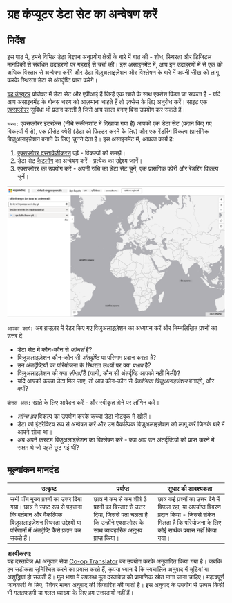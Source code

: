 <!--
CO_OP_TRANSLATOR_METADATA:
{
  "original_hash": "d1e05715f9d97de6c4f1fb0c5a4702c0",
  "translation_date": "2025-08-24T21:52:10+00:00",
  "source_file": "6-Data-Science-In-Wild/20-Real-World-Examples/assignment.md",
  "language_code": "hi"
}
-->
# ग्रह कंप्यूटर डेटा सेट का अन्वेषण करें

## निर्देश

इस पाठ में, हमने विभिन्न डेटा विज्ञान अनुप्रयोग क्षेत्रों के बारे में बात की - शोध, स्थिरता और डिजिटल मानविकी से संबंधित उदाहरणों पर गहराई से चर्चा की। इस असाइनमेंट में, आप इन उदाहरणों में से एक को अधिक विस्तार से अन्वेषण करेंगे और डेटा विज़ुअलाइज़ेशन और विश्लेषण के बारे में अपनी सीख को लागू करके स्थिरता डेटा से अंतर्दृष्टि प्राप्त करेंगे।

[ग्रह कंप्यूटर](https://planetarycomputer.microsoft.com/) प्रोजेक्ट में डेटा सेट और एपीआई हैं जिन्हें एक खाते के साथ एक्सेस किया जा सकता है - यदि आप असाइनमेंट के बोनस चरण को आज़माना चाहते हैं तो एक्सेस के लिए अनुरोध करें। साइट एक [एक्सप्लोरर](https://planetarycomputer.microsoft.com/explore) सुविधा भी प्रदान करती है जिसे आप खाता बनाए बिना उपयोग कर सकते हैं। 

`चरण:`
एक्सप्लोरर इंटरफ़ेस (नीचे स्क्रीनशॉट में दिखाया गया है) आपको एक डेटा सेट (प्रदान किए गए विकल्पों में से), एक प्रीसेट क्वेरी (डेटा को फ़िल्टर करने के लिए) और एक रेंडरिंग विकल्प (प्रासंगिक विज़ुअलाइज़ेशन बनाने के लिए) चुनने देता है। इस असाइनमेंट में, आपका कार्य है:

 1. [एक्सप्लोरर दस्तावेज़ीकरण](https://planetarycomputer.microsoft.com/docs/overview/explorer/) पढ़ें - विकल्पों को समझें।
 2. डेटा सेट [कैटलॉग](https://planetarycomputer.microsoft.com/catalog) का अन्वेषण करें - प्रत्येक का उद्देश्य जानें।
 3. एक्सप्लोरर का उपयोग करें - अपनी रुचि का डेटा सेट चुनें, एक प्रासंगिक क्वेरी और रेंडरिंग विकल्प चुनें।

![ग्रह कंप्यूटर एक्सप्लोरर](../../../../translated_images/planetary-computer-explorer.c1e95a9b053167d64e2e8e4347cfb689e47e2037c33103fc1bbea1a149d4f85b.hi.png)

`आपका कार्य:`
अब ब्राउज़र में रेंडर किए गए विज़ुअलाइज़ेशन का अध्ययन करें और निम्नलिखित प्रश्नों का उत्तर दें:
 * डेटा सेट में कौन-कौन से _फीचर्स_ हैं?
 * विज़ुअलाइज़ेशन कौन-कौन सी _अंतर्दृष्टि_ या परिणाम प्रदान करता है?
 * उन अंतर्दृष्टियों का परियोजना के स्थिरता लक्ष्यों पर क्या _प्रभाव_ है?
 * विज़ुअलाइज़ेशन की क्या _सीमाएँ_ हैं (यानी, कौन सी अंतर्दृष्टि आपको नहीं मिली)?
 * यदि आपको कच्चा डेटा मिल जाए, तो आप कौन-कौन से _वैकल्पिक विज़ुअलाइज़ेशन_ बनाएंगे, और क्यों?

`बोनस अंक:`
खाते के लिए आवेदन करें - और स्वीकृत होने पर लॉगिन करें।
 * _लॉन्च हब_ विकल्प का उपयोग करके कच्चा डेटा नोटबुक में खोलें।
 * डेटा को इंटरैक्टिव रूप से अन्वेषण करें और उन वैकल्पिक विज़ुअलाइज़ेशन को लागू करें जिनके बारे में आपने सोचा था।
 * अब अपने कस्टम विज़ुअलाइज़ेशन का विश्लेषण करें - क्या आप उन अंतर्दृष्टियों को प्राप्त करने में सक्षम थे जो पहले छूट गई थीं?

## मूल्यांकन मानदंड

उत्कृष्ट | पर्याप्त | सुधार की आवश्यकता
--- | --- | -- |
सभी पाँच मुख्य प्रश्नों का उत्तर दिया गया। छात्र ने स्पष्ट रूप से पहचाना कि वर्तमान और वैकल्पिक विज़ुअलाइज़ेशन स्थिरता उद्देश्यों या परिणामों में अंतर्दृष्टि कैसे प्रदान कर सकते हैं।| छात्र ने कम से कम शीर्ष 3 प्रश्नों का विस्तार से उत्तर दिया, जिससे पता चलता है कि उन्होंने एक्सप्लोरर के साथ व्यावहारिक अनुभव प्राप्त किया।| छात्र कई प्रश्नों का उत्तर देने में विफल रहा, या अपर्याप्त विवरण प्रदान किया - जिससे संकेत मिलता है कि परियोजना के लिए कोई सार्थक प्रयास नहीं किया गया। |

**अस्वीकरण**:  
यह दस्तावेज़ AI अनुवाद सेवा [Co-op Translator](https://github.com/Azure/co-op-translator) का उपयोग करके अनुवादित किया गया है। जबकि हम सटीकता सुनिश्चित करने का प्रयास करते हैं, कृपया ध्यान दें कि स्वचालित अनुवाद में त्रुटियां या अशुद्धियां हो सकती हैं। मूल भाषा में उपलब्ध मूल दस्तावेज़ को प्रामाणिक स्रोत माना जाना चाहिए। महत्वपूर्ण जानकारी के लिए, पेशेवर मानव अनुवाद की सिफारिश की जाती है। इस अनुवाद के उपयोग से उत्पन्न किसी भी गलतफहमी या गलत व्याख्या के लिए हम उत्तरदायी नहीं हैं।